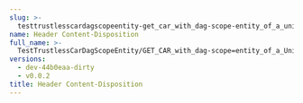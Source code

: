 ```yaml
---
slug: >-
  testtrustlesscardagscopeentity-get_car_with_dag-scope-entity_of_a_unixfs_file_(accept_header)-header_content-disposition
name: Header Content-Disposition
full_name: >-
  TestTrustlessCarDagScopeEntity/GET_CAR_with_dag-scope=entity_of_a_UnixFS_file_(Accept_Header)/Header_Content-Disposition
versions:
  - dev-44b0eaa-dirty
  - v0.0.2
title: Header Content-Disposition
---
```



